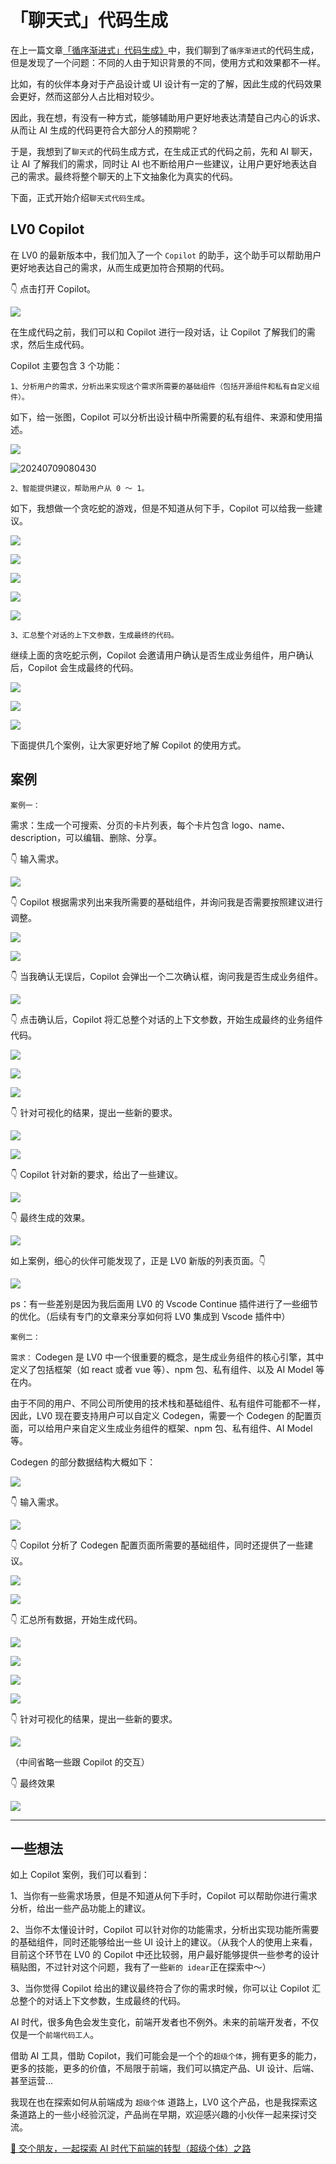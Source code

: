 # 「聊天式」代码生成

在上一篇文章[「循序渐进式」代码生成》](/guide/advanced-improvement/ai-product/step-by-step)中，我们聊到了`循序渐进式`的代码生成，但是发现了一个问题：不同的人由于知识背景的不同，使用方式和效果都不一样。

比如，有的伙伴本身对于产品设计或 UI 设计有一定的了解，因此生成的代码效果会更好，然而这部分人占比相对较少。

因此，我在想，有没有一种方式，能够辅助用户更好地表达清楚自己内心的诉求、从而让 AI 生成的代码更符合大部分人的预期呢？

于是，我想到了`聊天式`的代码生成方式，在生成正式的代码之前，先和 AI 聊天，让 AI 了解我们的需求，同时让 AI 也不断给用户一些建议，让用户更好地表达自己的需求。最终将整个聊天的上下文抽象化为真实的代码。

下面，正式开始介绍`聊天式代码生成`。

## LV0 Copilot

在 LV0 的最新版本中，我们加入了一个 `Copilot` 的助手，这个助手可以帮助用户更好地表达自己的需求，从而生成更加符合预期的代码。

👇 点击打开 Copilot。

![](https://lvjishupai.oss-cn-beijing.aliyuncs.com/20240709075830.png)

在生成代码之前，我们可以和 Copilot 进行一段对话，让 Copilot 了解我们的需求，然后生成代码。

Copilot 主要包含 3 个功能：

`1、分析用户的需求，分析出来实现这个需求所需要的基础组件（包括开源组件和私有自定义组件）。`

如下，给一张图，Copilot 可以分析出设计稿中所需要的私有组件、来源和使用描述。

![](https://lvjishupai.oss-cn-beijing.aliyuncs.com/20240709080121.png)

![20240709080430](https://lvjishupai.oss-cn-beijing.aliyuncs.com/20240709080430.png)

`2、智能提供建议，帮助用户从 0 ～ 1。`

如下，我想做一个贪吃蛇的游戏，但是不知道从何下手，Copilot 可以给我一些建议。

![](https://lvjishupai.oss-cn-beijing.aliyuncs.com/20240709080649.png)

![](https://lvjishupai.oss-cn-beijing.aliyuncs.com/20240709080732.png)

![](https://lvjishupai.oss-cn-beijing.aliyuncs.com/20240709080832.png)

![](https://lvjishupai.oss-cn-beijing.aliyuncs.com/20240709080937.png)

![](https://lvjishupai.oss-cn-beijing.aliyuncs.com/20240709081018.png)

`3、汇总整个对话的上下文参数，生成最终的代码。`

继续上面的贪吃蛇示例，Copilot 会邀请用户确认是否生成业务组件，用户确认后，Copilot 会生成最终的代码。

![](https://lvjishupai.oss-cn-beijing.aliyuncs.com/20240709081225.png)

![](https://lvjishupai.oss-cn-beijing.aliyuncs.com/20240709081345.png)

![](https://lvjishupai.oss-cn-beijing.aliyuncs.com/20240709081749.png)

下面提供几个案例，让大家更好地了解 Copilot 的使用方式。

## 案例

`案例一：`

需求：生成一个可搜索、分页的卡片列表，每个卡片包含 logo、name、description，可以编辑、删除、分享。

👇 输入需求。

![](https://lvjishupai.oss-cn-beijing.aliyuncs.com/20240709082441.png)

👇 Copilot 根据需求列出来我所需要的基础组件，并询问我是否需要按照建议进行调整。

![](https://lvjishupai.oss-cn-beijing.aliyuncs.com/20240709082615.png)

![](https://lvjishupai.oss-cn-beijing.aliyuncs.com/20240709082646.png)

👇 当我确认无误后，Copilot 会弹出一个二次确认框，询问我是否生成业务组件。

![](https://lvjishupai.oss-cn-beijing.aliyuncs.com/20240709082909.png)

👇 点击确认后，Copilot 将汇总整个对话的上下文参数，开始生成最终的业务组件代码。

![](https://lvjishupai.oss-cn-beijing.aliyuncs.com/20240709221342.png)

![](https://lvjishupai.oss-cn-beijing.aliyuncs.com/20240709221537.png)

![](https://lvjishupai.oss-cn-beijing.aliyuncs.com/20240709221619.png)

👇 针对可视化的结果，提出一些新的要求。

![](https://lvjishupai.oss-cn-beijing.aliyuncs.com/20240709221730.png)

![](https://lvjishupai.oss-cn-beijing.aliyuncs.com/20240709222008.png)

👇 Copilot 针对新的要求，给出了一些建议。

![](https://lvjishupai.oss-cn-beijing.aliyuncs.com/20240709222057.png)

👇 最终生成的效果。

![](https://lvjishupai.oss-cn-beijing.aliyuncs.com/20240709222342.png)

如上案例，细心的伙伴可能发现了，正是 LV0 新版的列表页面。👇

![](https://lvjishupai.oss-cn-beijing.aliyuncs.com/20240709222827.png)

ps：有一些差别是因为我后面用 LV0 的 Vscode Continue 插件进行了一些细节的优化。（后续有专门的文章来分享如何将 LV0 集成到 Vscode 插件中）

`案例二：`

`需求：` Codegen 是 LV0 中一个很重要的概念，是生成业务组件的核心引擎，其中定义了包括框架（如 react 或者 vue 等）、npm 包、私有组件、以及 AI Model 等在内。

由于不同的用户、不同公司所使用的技术栈和基础组件、私有组件可能都不一样，因此，LV0 现在要支持用户可以自定义 Codegen，需要一个 Codegen 的配置页面，可以给用户来自定义生成业务组件的框架、npm 包、私有组件、AI Model 等。

Codegen 的部分数据结构大概如下：

![](https://lvjishupai.oss-cn-beijing.aliyuncs.com/20240709233301.png)

👇 输入需求。

![](https://lvjishupai.oss-cn-beijing.aliyuncs.com/20240709232503.png)

👇 Copilot 分析了 Codegen 配置页面所需要的基础组件，同时还提供了一些建议。

![](https://lvjishupai.oss-cn-beijing.aliyuncs.com/20240709233041.png)

![](https://lvjishupai.oss-cn-beijing.aliyuncs.com/20240709233816.png)

👇 汇总所有数据，开始生成代码。

![](https://lvjishupai.oss-cn-beijing.aliyuncs.com/20240709233925.png)

![](https://lvjishupai.oss-cn-beijing.aliyuncs.com/20240709233955.png)

![](https://lvjishupai.oss-cn-beijing.aliyuncs.com/20240709234054.png)

![](https://lvjishupai.oss-cn-beijing.aliyuncs.com/20240709234222.png)

👇 针对可视化的结果，提出一些新的要求。

![](https://lvjishupai.oss-cn-beijing.aliyuncs.com/20240709234424.png)

（中间省略一些跟 Copilot 的交互）

👇 最终效果

![](https://lvjishupai.oss-cn-beijing.aliyuncs.com/20240709235300.png)

---

## 一些想法

如上 Copilot 案例，我们可以看到：

1、当你有一些需求场景，但是不知道从何下手时，Copilot 可以帮助你进行需求分析，给出一些产品功能上的建议。

2、当你不太懂设计时，Copilot 可以针对你的功能需求，分析出实现功能所需要的基础组件，同时还能够给出一些 UI 设计上的建议。（从我个人的使用上来看，目前这个环节在 LV0 的 Copilot 中还比较弱，用户最好能够提供一些参考的设计稿贴图，不过针对这个问题，我有了一些`新的 idear`正在探索中～）

3、当你觉得 Copilot 给出的建议最终符合了你的需求时候，你可以让 Copilot 汇总整个的对话上下文参数，生成最终的代码。

AI 时代，很多角色会发生变化，前端开发者也不例外。未来的前端开发者，不仅仅是一个`前端代码工人`。

借助 AI 工具，借助 Copilot，我们可能会是一个个的`超级个体`，拥有更多的能力，更多的技能，更多的价值，不局限于前端，我们可以搞定产品、UI 设计、后端、甚至运营...

我现在也在探索如何从前端成为 `超级个体` 道路上，LV0 这个产品，也是我探索这条道路上的一些小经验沉淀，产品尚在早期，欢迎感兴趣的小伙伴一起来探讨交流。

[👬 交个朋友，一起探索 AI 时代下前端的转型（超级个体）之路](/me)
